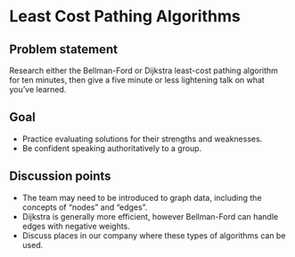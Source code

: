 # Least Cost Pathing Algorithms

## Problem statement

Research either the Bellman-Ford or Dijkstra least-cost pathing algorithm for
ten minutes, then give a five minute or less lightening talk on what you’ve
learned.

## Goal

* Practice evaluating solutions for their strengths and weaknesses.
* Be confident speaking authoritatively to a group.

## Discussion points

* The team may need to be introduced to graph data, including the concepts of
  “nodes” and “edges”.
* Dijkstra is generally more efficient, however Bellman-Ford can handle edges
  with negative weights.
* Discuss places in our company where these types of algorithms can be used.
